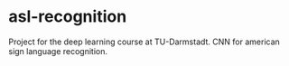 # asl-recognition
Project for the deep learning course at TU-Darmstadt. CNN for american sign language recognition.
